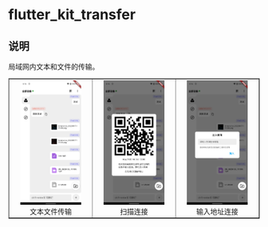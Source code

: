# flutter_kit_transfer

## 说明

局域网内文本和文件的传输。

<table border="1" width="100%">
    <tr>
        <td width="33.33%" align="center"><img src="https://github.com/windows7lake/screenshot/raw/main/flutter_kit_transfer1.png" width="80%" alt="文本文件传输" /><br>文本文件传输</td>
        <td width="33.33%" align="center"><img src="https://github.com/windows7lake/screenshot/raw/main/flutter_kit_transfer2.png" width="80%" alt="扫描连接" /><br>扫描连接</td>
        <td width="33.33%" align="center"><img src="https://github.com/windows7lake/screenshot/raw/main/flutter_kit_transfer3.png" width="80%" alt="输入地址连接" /><br>输入地址连接</td>
    </tr>
</table>